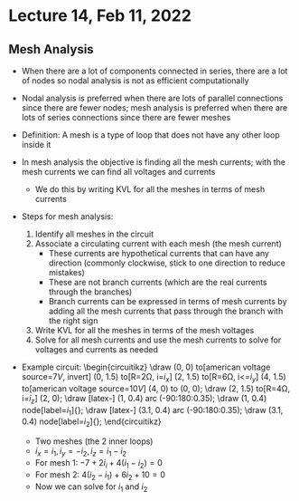 # Lecture 14, Feb 11, 2022

## Mesh Analysis

* When there are a lot of components connected in series, there are a lot of nodes so nodal analysis is not as efficient computationally
* Nodal analysis is preferred when there are lots of parallel connections since there are fewer nodes; mesh analysis is preferred when there are lots of series connections since there are fewer meshes
* Definition: A mesh is a type of loop that does not have any other loop inside it
* In mesh analysis the objective is finding all the mesh currents; with the mesh currents we can find all voltages and currents
	* We do this by writing KVL for all the meshes in terms of mesh currents
* Steps for mesh analysis:
	1. Identify all meshes in the circuit
	2. Associate a circulating current with each mesh (the mesh current)
		* These currents are hypothetical currents that can have any direction (commonly clockwise, stick to one direction to reduce mistakes)
		* These are not branch currents (which are the real currents through the branches)
		* Branch currents can be expressed in terms of mesh currents by adding all the mesh currents that pass through the branch with the right sign
	3. Write KVL for all the meshes in terms of the mesh voltages
	4. Solve for all mesh currents and use the mesh currents to solve for voltages and currents as needed
* Example circuit:
  \begin{circuitikz}
	\draw (0, 0) to[american voltage source=$7\si{V}$, invert] (0, 1.5) to[R=$2\si\ohm$, i=$i_x$] (2, 1.5) to[R=$6\si{\ohm}$, i<=$i_y$] (4, 1.5) to[american voltage source=$10\si{V}$] (4, 0) to (0, 0);
	\draw (2, 1.5) to[R=$4\si{\ohm}$, i=$i_z$] (2, 0);
	\draw [latex-] (1, 0.4) arc (-90:180:0.35); \draw (1, 0.4) node[label=$i_1$]{};
	\draw [latex-] (3.1, 0.4) arc (-90:180:0.35); \draw (3.1, 0.4) node[label=$i_2$]{};
  \end{circuitikz}

	* Two meshes (the 2 inner loops)
	* $i_x = i_1, i_y = -i_2, i_z = i_1 - i_2$
	* For mesh 1: $-7 + 2i_i + 4(i_1 - i_2) = 0$
	* For mesh 2: $4(i_2 - i_1) + 6i_2 + 10 = 0$
	* Now we can solve for $i_1$ and $i_2$

